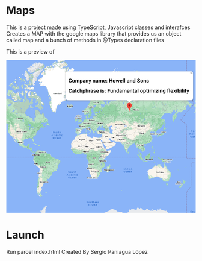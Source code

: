 # Maps
This is a project made using TypeScript, Javascript classes and interafces
Creates a MAP with the google maps library that provides us an object called map and a bunch of methods in @Types declaration files

This is a preview of

![image](./img/map.PNG)

# Launch
Run parcel index.html
Created By Sergio Paniagua López
